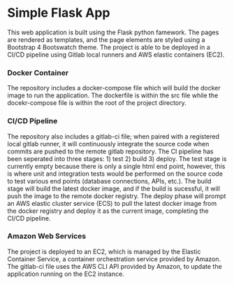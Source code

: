 # Simple Flask App

This web application is built using the Flask python famework. The pages are rendered as templates, and the page elements are styled using a Bootstrap 4 Bootswatch theme. The project is able to be deployed in a CI/CD pipeline using Gitlab local runners and AWS elastic containers (EC2). 

### Docker Container 
The repository includes a docker-compose file which will build the docker image to run the application. The dockerfile is within the src file while the docekr-compose file is within the root of the project directory.

### CI/CD Pipeline
The repository also includes a gitlab-ci file; when paired with a registered local gitlab runner, it will continuously integrate the source code when commits are pushed to the remote gitlab repository. The CI pipeline has been seperated into three stages: 1) test 2) build 3) deploy. The test stage is currently empty because there is only a single html end point, however, this is where unit and integration tests would be performed on the source code to test various end points (database connections, APIs, etc.). The build stage will build the latest docker image, and if the build is sucessful, it will push the image to the remote docker registry. The deploy phase will prompt an AWS elastic cluster service (ECS) to pull the latest docker image from the docker registry and deploy it as the current image, completing the CI/CD pipeline.

### Amazon Web Services
The project is deployed to an EC2, which is managed by the Elastic Container Service, a container orchestration service provided by Amazon. The gitlab-ci file uses the AWS CLI API provided by Amazon, to update the application running on the EC2 instance. 